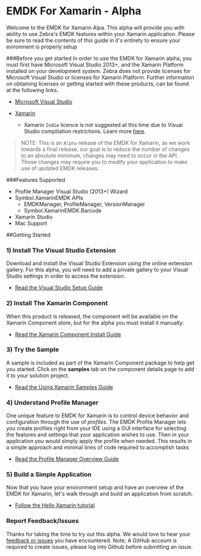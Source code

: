 # EMDK For Xamarin - Alpha
Welcome to the EMDK for Xamarin Alpa. This alpha will provide you with ability to use Zebra's EMDK features within your Xamarin application. Please be sure to read the contents of this guide in it's entirety to ensure your evironment is properly setup

###Before you get started
 In order to use the EMDK for Xamarin alpha, you must first have Microsoft Visual Studio 2013+, and the Xamarin Platform installed on your development system.  Zebra does not provide licenses for Microsoft Visual Studio or licenses for Xamarin Platform. Further information on obtaining licenses or getting started with these products, can be found at the following links.

* [Microsoft Visual Studio](https://www.visualstudio.com/downloads/download-visual-studio-vs)

* [Xamarin](http://developer.xamarin.com/guides/cross-platform/getting_started/)
	- Xamarin `Indie` licence is not suggested at this time due to Visual Studio complilation restrictions. Learn more [here](https://store.xamarin.com/).


> NOTE: This is an `Alpha` release of the EMDK for Xamarin, as we work towards a final release, our goal is to reduce the number of changes to an absolute minimum, changes may need to occur in the API. Those changes may require you to modify your application to make use of updated EMDK releases.


###Features Supported

- Profile Manager Visual Studio (2013+) Wizard
- Symbol.XamarinEMDK APIs
	- EMDKManager, ProfileManager, VersionManager
	- Symbol.XamarinEMDK.Barcode 
- Xamarin Studio 
- Mac Support


##Getting Started
### 1) Install The Visual Studio Extension
Download and install the Visual Studio Extension using the online extension gallery. For this alpha, you will need to add a private gallery to your Visual Studio settings in order to access the extension.

- [Read the Visual Studio Setup Guide](../guide/vs/setup)

### 2) Install The Xamarin Component
When this product is released, the component will be available on the Xamarin Component store, but for the alpha you must install it manually:

- [Read the Xamarin Component Install Guide](../guide/component/install)

### 3) Try the Sample
A sample is included as part of the Xamarin Component package to help get you started. Click on the **samples** tab on the component details page to add it to your solution project.

- [Read the Using Xamarin Samples Guide](../guide/sample/about)

### 4) Understand Profile Manager
One unique feature to EMDK for Xamarin is to control device behavior and configuration through the use of *profiles*. The EMDK Profile Manager lets you create profiles right from your IDE using a GUI interface for selecting the features and settings that your application wishes to use. Then in your application you would simply apply the profile when needed. This results in a simple approach and minimal lines of code required to accomplish tasks

- [Read the Profile Manager Overview Guide](../guide/profiles/about)

### 5) Build a Simple Application
Now that you have your environment setup and have an overview of the EMDK for Xamarin, let's walk through and build an application from scratch.

- [Follow the Hello Xamarin tutorial](../guide/tutorial/helloxamarin)

<div style="display:none">
<!-- this section used in Xamarin gettingstarted.md for component packaging -->
### 6) Check out our docs
We have a lot more resources for you to benefit from:

- API reference
- Developer Guides
- Tutorials
- Videos
- More Samples
- [More docs online](http://emdk.github.io/xamarin-docs/edge)
</div>

### Report Feedback/Issues
Thanks for taking the time to try out this alpha. We would love to hear your [feedback or issues](https://github.com/emdk/xamarin-docs/issues/new?title=EMDK%20For%20Xamarin) you have encountered. Note; A GitHub account is required to create issues, please log into Github before submitting an issue.
